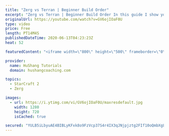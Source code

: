 ```yaml
---
title: "Zerg vs Terran | Beginner Build Order"
excerpt: "Zerg vs Terran | Beginner Build Order In this guide I show you a safe & balanced build order to allow you to get into the mid-game on equal footing.  Community discord: https://discord.gg/pPhaEk9  Interested in Starcraft lessons? Check out my website! I would love to help you improve and reach your goals."
originalUrl: https://youtube.com/watch?v=GV6ojIOaF0U
type: video
price: Free
length: PT14M4S
publishedDateTime: 2020-06-13T04:23:23Z
heat: 52

featuredContent: "<iframe width=\"800\" height=\"500\" frameborder=\"0\" src=\"https://www.youtube.com/embed/GV6ojIOaF0U\" allow=\"accelerometer; autoplay; encrypted-media; gyroscope; picture-in-picture\" allowfullscreen></iframe>"

provider:
  name: HuShang Tutorials
  domain: hushangcoaching.com

topics:
  - StarCraft 2
  - Zerg

images:
  - url: https://i.ytimg.com/vi/GV6ojIOaF0U/maxresdefault.jpg
    width: 1280
    height: 720
    isCached: true

secured: "YULB5iLbyuAE4BIBLyKFxk8o9FzVcp37S4r4IX3qJNjpjztg2FIf10oQmbXgLhDWUbLTTgziriLFNtXBcA1HuTXOVKzmxxOonfmMR+tgIPgu1ZIseJKLXp6kfJSQ5XxPUF6RaM4y8PCZvvJYFtE3aaH3znukr7tUGQ3PEfmU+F7aZPrjlZBBk8tDe/aBs1/wYEDTW4RNxOsMJcTpEbA5mCyE6/9VC6YQhOPMSM/dbG/fQqxAY0EjZb61MPJmxKcxOd1Xpn+m1F6bIWBHRxNT1wrkt6L3GT1DJ6BxUuf2Htwz1OWsVeuYw8GJrpSZNxU+N23kcTAHlQVDIJlgKSJ4Ck0NHAODmClwAy6TstUG5S8yc8LTW60+M7z+Vx2TbxQ7CeRTDo5BsuEVH22A00reXpfC0MhokGwPRV0UfdrFraU=;bgWTElsFQIV7AQg5L+AqIQ=="
---
```


